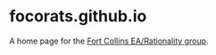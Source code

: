 # focorats.github.io
A home page for the [Fort Collins EA/Rationality group](https://www.lesswrong.com/groups/dks4PmoHn4dpK94MR).
